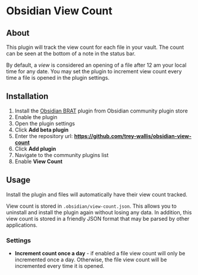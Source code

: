 # Obsidian View Count

## About

This plugin will track the view count for each file in your vault. The count can be seen at the bottom of a note in the status bar.

By default, a _view_ is considered an opening of a file after 12 am your local time for any date. You may set the plugin to increment view count every time a file is opened in the plugin settings.

## Installation

1. Install the [Obsidian BRAT](https://github.com/TfTHacker/obsidian42-brat) plugin from Obsidian community plugin store
2. Enable the plugin
3. Open the plugin settings
4. Click **Add beta plugin**
5. Enter the repository url: **https://github.com/trey-wallis/obsidian-view-count**
6. Click **Add plugin**
7. Navigate to the community plugins list
8. Enable **View Count**

## Usage

Install the plugin and files will automatically have their view count tracked.

View count is stored in `.obsidian/view-count.json`. This allows you to uninstall and install the plugin again without losing any data. In addition, this view count is stored in a friendly JSON format that may be parsed by other applications.

### Settings

-   **Increment count once a day** - if enabled a file view count will only be incremented once a day. Otherwise, the file view count will be incremented every time it is opened.

